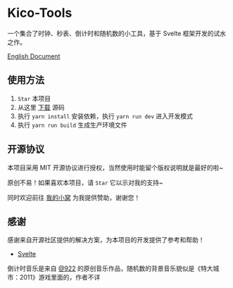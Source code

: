 # Kico-Tools

一个集合了时钟、秒表、倒计时和随机数的小工具，基于 Svelte 框架开发的试水之作。

[English Document](https://github.com/Dreamer-Paul/Kico-Tools/blob/main/README-EN.md)

## 使用方法

1. `Star` 本项目
2. 从这里 [下载](https://github.com/Dreamer-Paul/Kico-Tools/archive/refs/heads/main.zip) 源码
3. 执行 `yarn install` 安装依赖，执行 `yarn run dev` 进入开发模式
4. 执行 `yarn run build` 生成生产环境文件

## 开源协议

本项目采用 MIT 开源协议进行授权，当然使用时能留个版权说明就是最好的啦~

原创不易！如果喜欢本项目，请 `Star` 它以示对我的支持~

同时欢迎前往 [我的小窝](https://paul.ren/donate) 为我提供赞助，谢谢您！

## 感谢

感谢来自开源社区提供的解决方案，为本项目的开发提供了参考和帮助！

- [Svelte](https://github.com/sveltejs/svelte)

倒计时音乐是来自 [@922](https://github.com/ComarPers922) 的原创音乐作品，随机数的背景音乐貌似是《特大城市：2011》游戏里面的，作者不详
